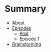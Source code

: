 # Summary

* [About](README.md)
* [Episodes](episodes.md)
   * [Pilot](introduction.md)
   * Episode 1
* [Brainstorming](brainstorming.md)

